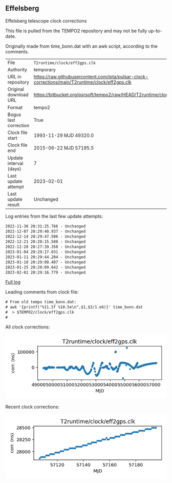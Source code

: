 
## Effelsberg

Effelsberg telescope clock corrections

This file is pulled from the TEMPO2 repository and may not be fully
up-to-date.

Originally made from time_bonn.dat with an awk script, according to
the comments.

|     |     |
|:--- |:--- |
| File | `T2runtime/clock/eff2gps.clk` |
| Authority | temporary |
| URL in repository | <https://raw.githubusercontent.com/ipta/pulsar-clock-corrections/main/T2runtime/clock/eff2gps.clk> |
| Original download URL | <https://bitbucket.org/psrsoft/tempo2/raw/HEAD/T2runtime/clock/eff2gps.clk> |
| Format | tempo2 |
| Bogus last correction | True |
| Clock file start | 1993-11-29 MJD 49320.0 |
| Clock file end | 2015-06-22 MJD 57195.5 |
| Update interval (days) | 7 |
| Last update attempt | 2023-02-01 |
| Last update result | Unchanged |

Log entries from the last few update attempts:
```
2022-11-30 20:31:25.766 - Unchanged
2022-12-07 20:29:40.937 - Unchanged
2022-12-14 20:29:47.506 - Unchanged
2022-12-21 20:28:15.588 - Unchanged
2022-12-28 20:27:39.358 - Unchanged
2023-01-04 20:29:17.831 - Unchanged
2023-01-11 20:29:44.204 - Unchanged
2023-01-18 20:29:08.487 - Unchanged
2023-01-25 20:28:09.642 - Unchanged
2023-02-01 20:29:16.779 - Unchanged
```
[Full log](https://raw.githubusercontent.com/ipta/pulsar-clock-corrections/main/log/T2runtime/clock/eff2gps.clk.log)

Leading comments from clock file:

    # From old tempo time_bonn.dat:
    # awk '{printf("%11.5f %10.5e\n",$1,$3/1.e6)}' time_bonn.dat
    #  > $TEMPO2/clock/eff2gps.clk
    #



All clock corrections:

![plot of all clock corrections](eff2gps.clk.png "All corrections")

Recent clock corrections:

![plot of recent clock corrections](eff2gps.clk.short.png "Recent corrections")


